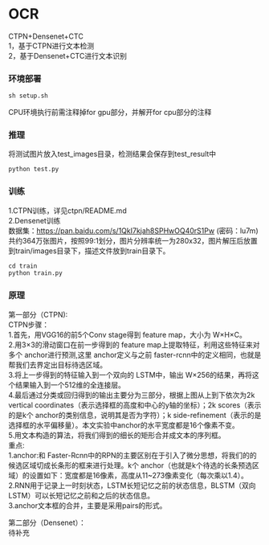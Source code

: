 # OCR
CTPN+Densenet+CTC   
1，基于CTPN进行文本检测  
2，基于Densenet+CTC进行文本识别  
  
### 环境部署  
```python
sh setup.sh  
```
CPU环境执行前需注释掉for gpu部分，并解开for cpu部分的注释  
   
### 推理     
将测试图片放入test_images目录，检测结果会保存到test_result中  
```python
python test.py   
```
  
### 训练  
1.CTPN训练，详见ctpn/README.md     
2.Densenet训练   
数据集：https://pan.baidu.com/s/1QkI7kjah8SPHwOQ40rS1Pw (密码：lu7m)  
共约364万张图片，按照99:1划分，图片分辨率统一为280x32，图片解压后放置到train/images目录下，描述文件放到train目录下。  
```python
cd train
python train.py
```
  
### 原理  
第一部分（CTPN):   
CTPN步骤：  
1.首先，用VGG16的前5个Conv stage得到 feature map，大小为 W×H×C。  
2.用3×3的滑动窗口在前一步得到的 feature map上提取特征，利用这些特征来对多个 anchor进行预测,这里 anchor定义与之前 faster-rcnn中的定义相同，也就是帮我们去界定出目标待选区域。  
3.将上一步得到的特征输入到一个双向的 LSTM中，输出 W×256的结果，再将这个结果输入到一个512维的全连接层。  
4.最后通过分类或回归得到的输出主要分为三部分，根据上图从上到下依次为2k vertical coordinates（表示选择框的高度和中心的y轴的坐标）；2k scores（表示的是k个 anchor的类别信息，说明其是否为字符）；k side-refinement（表示的是选择框的水平偏移量）。本文实验中anchor的水平宽度都是16个像素不变。  
5.用文本构造的算法，将我们得到的细长的矩形合并成文本的序列框。  
重点:  
1.anchor:和 Faster-Rcnn中的RPN的主要区别在于引入了微分思想，将我们的的候选区域切成长条形的框来进行处理。k个 anchor（也就是k个待选的长条预选区域）的设置如下：宽度都是16像素，高度从11~273像素变化（每次乘以1.4）。  
2.RNN用于记录上一时刻状态，LSTM长短记忆之前的状态信息，BLSTM（双向LSTM）可以长短记忆之前和之后的状态信息。   
3.anchor文本框的合并，主要是采用pairs的形式。  
        
            
第二部分（Densenet）：  
待补充  
